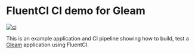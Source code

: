 # FluentCI CI demo for Gleam

[![ci](https://github.com/fluentci-demos/fluentci-demo-gleam/actions/workflows/ci.yml/badge.svg)](https://github.com/fluentci-demos/fluentci-demo-gleam/actions/workflows/ci.yml)

This is an example application and CI pipeline showing how to build, test a [Gleam](https://gleam.run) application using FluentCI.
